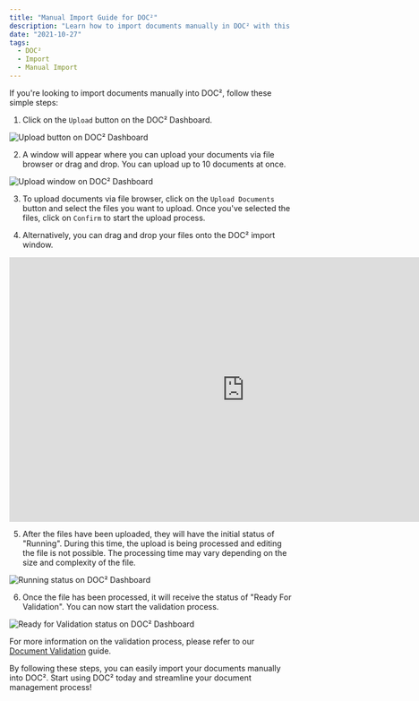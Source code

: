 ```yaml
---
title: "Manual Import Guide for DOC²"
description: "Learn how to import documents manually in DOC² with this step-by-step guide. From uploading documents to the processing status and validation, everything is covered."
date: "2021-10-27"
tags:
  - DOC²
  - Import
  - Manual Import
---
```


If you're looking to import documents manually into DOC², follow these simple steps:

1. Click on the `Upload` button on the DOC² Dashboard.

![Upload button on DOC² Dashboard](/_images/doc2/DOC2_manual-import_1.png "Upload button on DOC² Dashboard")

2. A window will appear where you can upload your documents via file browser or drag and drop. You can upload up to 10 documents at once.

![Upload window on DOC² Dashboard](/_images/doc2/DOC2_manual-import_2.png "Upload window on DOC² Dashboard")

3. To upload documents via file browser, click on the `Upload Documents` button and select the files you want to upload. Once you've selected the files, click on `Confirm` to start the upload process.

4. Alternatively, you can drag and drop your files onto the DOC² import window.

<div class='video-container'>
<iframe width='840' height='472.5' src='https://www.youtube-nocookie.com/embed/Wwg86UY8JbE' frameborder='0' allow='accelerometer; autoplay; clipboard-write; encrypted-media; gyroscope; picture-in-picture' allowfullscreen></iframe>
</div>

5. After the files have been uploaded, they will have the initial status of "Running". During this time, the upload is being processed and editing the file is not possible. The processing time may vary depending on the size and complexity of the file.

![Running status on DOC² Dashboard](/_images/doc2/DOC2_manual-import_3.png "Running status on DOC² Dashboard")

6. Once the file has been processed, it will receive the status of "Ready For Validation". You can now start the validation process.

![Ready for Validation status on DOC² Dashboard](/_images/doc2/DOC2_manual-import_4.png "Ready for Validation status on DOC² Dashboard")

For more information on the validation process, please refer to our [Document Validation](/doc2/document-validation/) guide.

By following these steps, you can easily import your documents manually into DOC². Start using DOC² today and streamline your document management process!
